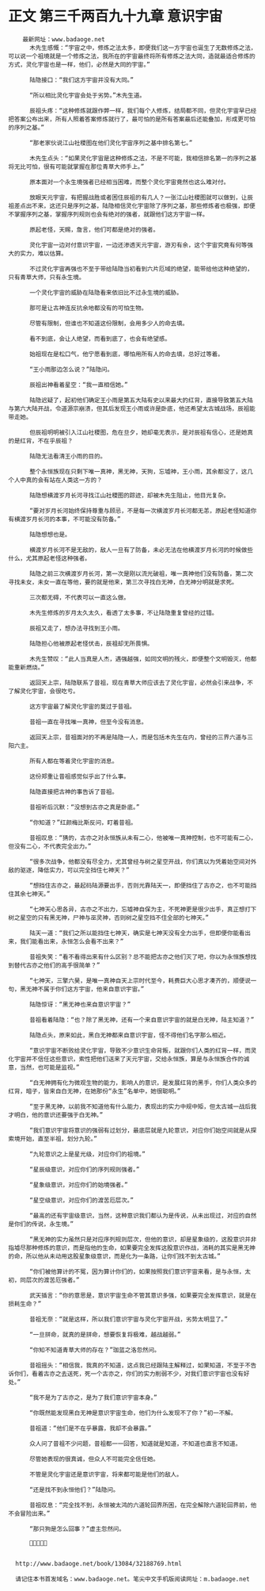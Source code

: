 # 正文 第三千两百九十九章 意识宇宙
        最新网址：www.badaoge.net
          木先生感慨：“宇宙之中，修炼之法太多，即便我们这一方宇宙也诞生了无数修炼之法，可以说一个祖境就是一个修炼之法，我所在的宇宙最终将所有修炼之法大同，造就最适合修炼的方式，灵化宇宙也是一样，他们，必然是大同的宇宙。”
      
          陆隐接口：“我们这方宇宙并没有大同。”
      
          “所以相比灵化宇宙会处于劣势。”木先生道。
      
          辰祖头疼：“这种修炼就跟作弊一样，我们每个人修炼，结局都不同，但灵化宇宙早已经把答案公布出来，所有人照着答案修炼就行了，最可怕的是所有答案最后还能叠加，形成更可怕的序列之基。”
      
          “那老家伙说江山社稷图在他们灵化宇宙序列之基中排名第七。”
      
          木先生点头：“如果灵化宇宙是这种修炼之法，不是不可能，我相信排名第一的序列之基将无比可怕，很有可能就掌握在那位青草大师手上。”
      
          原本面对一个永生境强者已经相当困难，而整个灵化宇宙竟然也这么难对付。
      
          放眼天元宇宙，有把握战胜或者困住辰祖的有几人？一张江山社稷图就可以做到，让辰祖差点出不来，这还只是序列之基，陆隐相信灵化宇宙除了序列之基，那些修炼者也极强，即便不掌握序列之基，掌握序列规则也会有绝对的强者，就跟他们这方宇宙一样。
      
          原起老怪，天赐，詹言，他们可都是绝对的强者。
      
          灵化宇宙一边对付意识宇宙，一边还渗透天元宇宙，游刃有余，这个宇宙究竟有何等强大的实力，难以估算。
      
          不过灵化宇宙再强也不至于带给陆隐当初看到六片厄域的绝望，能带给他这种绝望的，只有青草大师，只有永生境。
      
          一个灵化宇宙的威胁在陆隐看来依旧比不过永生境的威胁。
      
          那可是让古神连反抗余地都没有的可怕生物。
      
          尽管有限制，但谁也不知道这份限制，会用多少人的命去填。
      
          看不到底，会让人绝望，而看到底了，也会有绝望感。
      
          始祖现在是松口气，他宁愿看到底，哪怕用所有人的命去填，总好过等着。
      
          “王小雨那边怎么说？”陆隐问。
      
          辰祖出神看着星空：“我一直相信她。”
      
          陆隐迟疑了，起初他们确定王小雨是第五大陆有史以来最大的红背，直接导致第五大陆与第六大陆开战，令道源宗崩溃，但其后发现王小雨或许是卧底，他还希望太古城战场，辰祖能带走她。
      
          但辰祖明明被引入江山社稷图，危在旦夕，她却毫无表示，是对辰祖有信心，还是她真的是红背，不在乎辰祖？
      
          陆隐无法看清王小雨的目的。
      
          整个永恒族现在只剩下唯一真神，黑无神，天狗，忘墟神，王小雨，其余都没了，这几个人中真的会有站在人类这一方的？
      
          陆隐想横渡岁月长河寻找江山社稷图的踪迹，却被木先生阻止，他目光复杂。
      
          “要对岁月长河始终保持尊重与顾忌，不是每一次横渡岁月长河都无恙，原起老怪知道你有横渡岁月长河的本事，不可能没有防备。”
      
          陆隐想想也是。
      
          横渡岁月长河不是无敌的，敌人一旦有了防备，未必无法在他横渡岁月长河的时候做些什么，尤其原起老怪这种强者。
      
          陆隐之前三次横渡岁月长河，第一次是刚以流光破祖，唯一真神他们没有防备，第二次寻找未女，未女一直在等他，要的就是他来，第三次寻找白无神，白无神分明就是求死。
      
          三次都无碍，不代表可以一直这么做。
      
          木先生修炼的岁月太久太久，看透了太多事，不让陆隐重复曾经的过错。
      
          辰祖又走了，想办法寻找到王小雨。
      
          陆隐担心他被原起老怪伏击，辰祖却无所畏惧。
      
          木先生赞叹：“此人当真是人杰，遇强越强，如同文明的残火，即便整个文明毁灭，他都能重新燃烧。”
      
          返回天上宗，陆隐联系了昔祖，现在青草大师应该去了灵化宇宙，必然会引来战争，不了解灵化宇宙，会很吃亏。
      
          这方宇宙最了解灵化宇宙的莫过于昔祖。
      
          昔祖一直在寻找唯一真神，但至今没有消息。
      
          返回天上宗，昔祖面对的不再是陆隐一人，而是包括木先生在内，曾经的三界六道与三阳六主。
      
          所有人都在等着灵化宇宙的消息。
      
          这份郑重让昔祖感觉似乎出了什么事。
      
          陆隐直接把古神的事告诉了昔祖。
      
          昔祖听后沉默：“没想到古亦之真是卧底。”
      
          “你知道？”红颜梅比斯反问，盯着昔祖。
      
          昔祖叹息：“猜的，古亦之对永恒族从未有二心，他被唯一真神控制，也不可能有二心，但没有二心，不代表完全出力。”
      
          “很多次战争，他都没有尽全力，尤其曾经与树之星空开战，你们真以为凭着始空间对外敌的驱逐，降低实力，可以完全挡住七神天？”
      
          “想挡住古亦之，最起码陆源要出手，否则光靠陆天一，即便挡住了古亦之，也不可能挡住其余七神天。”
      
          “七神天心思各异，古亦之不出力，忘墟神自保为主，不死神更是很少出手，真正想打下树之星空的只有黑无神，尸神与巫灵神，否则树之星空挡不住全部的七神天。”
      
          陆天一道：“我们之所以能挡住七神天，确实是七神天没有全力出手，但即便你能看出来，我们能看出来，永恒怎么会看不出来？”
      
          昔祖失笑：“看不看得出来有什么区别？总不能把古亦之他们灭了吧，你以为永恒族想找到替代古亦之他们的高手很简单？”
      
          “七神天，三擎六昊，是唯一真神自天上宗时代至今，耗费巨大心思才凑齐的，顺便说一句，黑无神不属于你们这方宇宙，他来自意识宇宙。”
      
          陆隐惊讶：“黑无神也来自意识宇宙？”
      
          昔祖看着陆隐：“也？除了黑无神，还有一个来自意识宇宙的就是白无神，陆主知道？”
      
          陆隐点头，原来如此，黑白无神都来自意识宇宙，怪不得他们名字那么相近。
      
          “意识宇宙不断败给灵化宇宙，导致不少意识生命背叛，就跟你们人类的红背一样，而灵化宇宙并不信任这些意识，索性把他们送来了天元宇宙，交给永恒族，算是与永恒族合作的诚意，当然，也可能是监视。”
      
          “白无神拥有化为微观生物的能力，影响人的意识，是发展红背的黑手，你们人类众多的红背，暗子，皆来自白无神，在她那份“永生”名单中，她很聪明。”
      
          “至于黑无神，以前我不知道他有什么能力，表现出的实力中规中矩，但太古城一战后我才明白，他的意识还要强于白无神。”
      
          “我们意识宇宙将意识的强弱有过划分，最底层就是九轮意识，对应你们始空间就是从探索境开始，直至半祖，划分九轮。”
      
          “九轮意识之上是星光级，对应你们的祖境。”
      
          “星辰级意识，对应你们的序列规则强者。”
      
          “星象级意识，对应你们的始境强者。”
      
          “星空级意识，对应你们的渡苦厄层次。”
      
          “最高的还有宇宙级意识，当然，这种意识我们都认为是传说，从未出现过，对应的自然是你们的传说，永生境。”
      
          “黑无神的实力虽然只是对应序列规则层次，但他的意识，却是星象级的，这股意识并非指墟尽那种修炼的意识，而是指他的生命，如果要完全发挥这股意识作战，消耗的其实是黑无神的命，所以他从未动用这股星象级意识，而是化为一条路，让你们找不到太古城。”
      
          “你们被他算计的不冤，因为算计你们的，如果按照我们意识宇宙来看，是与永恒，太初，同层次的渡苦厄强者。”
      
          武天插言：“你的意思是，意识宇宙生命不管其意识多强，如果要完全发挥意识，就是在损耗生命？”
      
          昔祖无奈：“就是这样，所以我们意识宇宙与灵化宇宙开战，劣势太明显了。”
      
          “一旦拼命，就真的是拼命，想要恢复将极难，越战越弱。”
      
          “你知不知道青草大师的存在？”珈蓝之洛忽然问。
      
          昔祖摇头：“相信我，我真的不知道，这点我已经跟陆主解释过，如果知道，不至于不告诉你们，看着古亦之去送死，死一个古亦之，你们的实力削弱不少，对我们意识宇宙也没有好处。”
      
          “我不是为了古亦之，是为了我们意识宇宙本身。”
      
          “你既然能发现黑白无神是意识宇宙生命，他们为什么发现不了你？”初一不解。
      
          昔祖道：“他们是不在乎暴露，我却不会暴露。”
      
          众人问了昔祖不少问题，昔祖都一一回答，知道就是知道，不知道也直言不知道。
      
          尽管她表现的很真诚，但众人不可能完全信任她。
      
          不管是灵化宇宙还是意识宇宙，将来都可能是他们的敌人。
      
          “还是找不到永恒他们？”陆隐问。
      
          昔祖叹息：“完全找不到，永恒被太鸿的六道轮回界所困，在完全解除六道轮回界前，他不会冒险出来。”
      
          “那只狗是怎么回事？”虚主忽然问。
      
          
      
      
      http://www.badaoge.net/book/13084/32188769.html
      
      请记住本书首发域名：www.badaoge.net。笔尖中文手机版阅读网址：m.badaoge.net